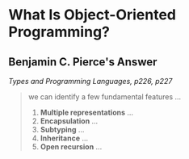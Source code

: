 # What Is Object-Oriented Programming?

## Benjamin C. Pierce's Answer

*Types and Programming Languages, p226, p227*

> we can identify a few fundamental features ...
> 1. **Multiple representations** ... 
> 2. **Encapsulation** ...
> 3. **Subtyping** ... 
> 4. **Inheritance** ...
> 5. **Open recursion** ... 
